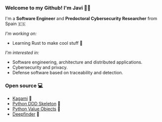 ### Welcome to my Github! I'm Javi 👋🏻

I'm a **Software Engineer** and **Predoctoral Cybersecurity Researcher** from Spain 🇪🇸

_I'm working on:_

* Learning Rust to make cool stuff 🦀

_I'm interested in:_

* Software engineering, architecture and distributed applications.
* Cybersecurity and privacy.
* Defense software based on traceability and detection.

### Open source 💻

- [Kagami](https://github.com/javierparadadev/kagami) 🐙
- [Python DDD Skeleton](https://github.com/javierparadadev/python-ddd-skeleton) 🐍
- [Python Value Objects](https://github.com/javierparadadev/python-value-objects) 🐍
- [Deepfinder](https://github.com/javierparadadev/deepfinder) 🐍
